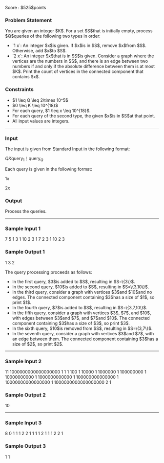 
<div>

<span>

<span>

<p>
Score : $525$points
</p>

<div>

<section>

### **Problem Statement**

<p>
You are given an integer $K$. For a set $S$that is initially empty, process $Q$queries of the following two types in order:
</p>

<ul>

<li>
`1 x`: An integer $x$is given. If $x$is in $S$, remove $x$from $S$. Otherwise, add $x$to $S$.
</li>

<li>
`2 x`: An integer $x$that is in $S$is given. Consider a graph where the vertices are the numbers in $S$, and there is an edge between two numbers if and only if the absolute difference between them is at most $K$. Print the count of vertices in the connected component that contains $x$.
</li>

</ul>

</section>

</div>

<div>

<section>

### **Constraints**

<ul>

<li>
$1 \leq Q \leq 2\times 10^5$
</li>

<li>
$0 \leq K \leq 10^{18}$
</li>

<li>
For each query, $1 \leq x \leq 10^{18}$.
</li>

<li>
For each query of the second type, the given $x$is in $S$at that point.
</li>

<li>
All input values are integers.
</li>

</ul>

</section>

</div>

---

<div>

<div>

<section>

### **Input**

<p>
The input is given from Standard Input in the following format:
</p>

<div>

$Q$$K$$\mathrm{query}_1$$\vdots$$\mathrm{query}_Q$
</div>

<p>
Each query is given in the following format:
</p>

<div>

$1$$x$
</div>

<div>

$2$$x$
</div>

</section>

</div>

<div>

<section>

### **Output**

<p>
Process the queries.
</p>

</section>

</div>

</div>

---

<div>

<section>

### **Sample Input 1**

<div>

7 5
1 3
1 10
2 3
1 7
2 3
1 10
2 3

</div>

</section>

</div>

<div>

<section>

### **Sample Output 1**

<div>

1
3
2

</div>

<p>
The query processing proceeds as follows:
</p>

<ul>

<li>
In the first query, $3$is added to $S$, resulting in $S=\{3\}$.
</li>

<li>
In the second query, $10$is added to $S$, resulting in $S=\{3,10\}$.
</li>

<li>
In the third query, consider a graph with vertices $3$and $10$and no edges. The connected component containing $3$has a size of $1$, so print $1$.
</li>

<li>
In the fourth query, $7$is added to $S$, resulting in $S=\{3,7,10\}$.
</li>

<li>
In the fifth query, consider a graph with vertices $3$, $7$, and $10$, with edges between $3$and $7$, and $7$and $10$. The connected component containing $3$has a size of $3$, so print $3$.
</li>

<li>
In the sixth query, $10$is removed from $S$, resulting in $S=\{3,7\}$.
</li>

<li>
In the seventh query, consider a graph with vertices $3$and $7$, with an edge between them. The connected component containing $3$has a size of $2$, so print $2$.
</li>

</ul>

</section>

</div>

---

<div>

<section>

### **Sample Input 2**

<div>

11 1000000000000000000
1 1
1 100
1 10000
1 1000000
1 100000000
1 10000000000
1 1000000000000
1 100000000000000
1 10000000000000000
1 1000000000000000000
2 1

</div>

</section>

</div>

<div>

<section>

### **Sample Output 2**

<div>

10

</div>

</section>

</div>

---

<div>

<section>

### **Sample Input 3**

<div>

8 0
1 1
1 2
2 1
1 1
1 2
1 1
1 2
2 1

</div>

</section>

</div>

<div>

<section>

### **Sample Output 3**

<div>

1
1

</div>

</section>

</div>

</span>

</span>

</div>
